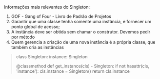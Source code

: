 
Informações mais relevantes do Singleton:

1. GOF - Gang of Four - Livro de Padrão de Projetos
2. Garantir que uma classe tenha somente uma instância, e fornecer um ponto global de acesso;
3. A instância deve ser obtida sem chamar o construtor. Devemos pedir por método
4. Quem gerencia a criação de uma nova instância é a própria classe, que também cria as instâncias

> class Singleton:
>    instance: Singleton
> 
>    @classmethod
>    def get_instance(cls) -  Singleton:
>        if not hasattr(cls, 'instance'):
>            cls.instance = Singleton()
>        return cls.instance
